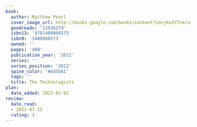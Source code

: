 ```yaml
---
book:
  author: Matthew Pearl
  cover_image_url: http://books.google.com/books/content?id=jKnZYTnkrvsC&printsec=frontcover&img=1&zoom=1&edge=curl&source=gbs_api
  goodreads: '11936279'
  isbn13: '9781400066575'
  isbn9: '1400066573'
  owned: ''
  pages: '480'
  publication_year: '2012'
  series: ''
  series_position: '2012'
  spine_color: '#6d5b61'
  tags: ''
  title: The Technologists
plan:
  date_added: 2023-01-01
review:
  date_read:
  - 2012-07-12
  rating: 3
---
```

